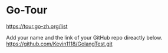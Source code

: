 # Go-Tour
https://tour.go-zh.org/list

Add your name and the link of your GitHub repo direactly below.
https://github.com/Kevin1118/GolangTest.git 
